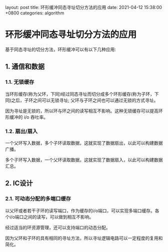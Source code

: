 layout: post
title:  环形缓冲同态寻址切分方法的应用
date:   2021-04-12 15:38:00 +0800
categories: algorithm

# 环形缓冲同态寻址切分方法的应用

基于同态寻址的切分方法，环形缓冲可以有以下几种应用: 

## 1. 通信和数据

### 1.1. 无锁缓存

当环形缓存(称为父环，下同)经过同态寻址而切分成多个环形缓存(称为子环，下同)之后，子环之间可以无锁寻址; 父环与子环之间也可以通过无锁的方式寻址。

因为寻址是无锁的，所以环与环之间的读写相互不影响。这种无锁缓存可以提高环形缓冲的 i/o 吞吐率。

### 1.2. 扇出/扇入

一个父环写入数据，多个子环读取数据，这就实现了数据扇出，以此可以构建数据广播。

多个子环写入数据，一个父环读取数据，这就实现了数据扇入，以此可以构建数据汇总。

## 2. IC设计

### 2.1. 可动态分配的多端口缓存

以父环或者若干子环的读写端口，作为缓存的i/o端口，可以实现多端口缓存。各个i/o端口之间的读写，可以做到相互不影响。

经过适当的环资源管理，还可以支持端口的动态分配。

因为父环和子环的具有相同的寻址方法，所以寻址逻辑电路可以一定程度的复用和简化。

